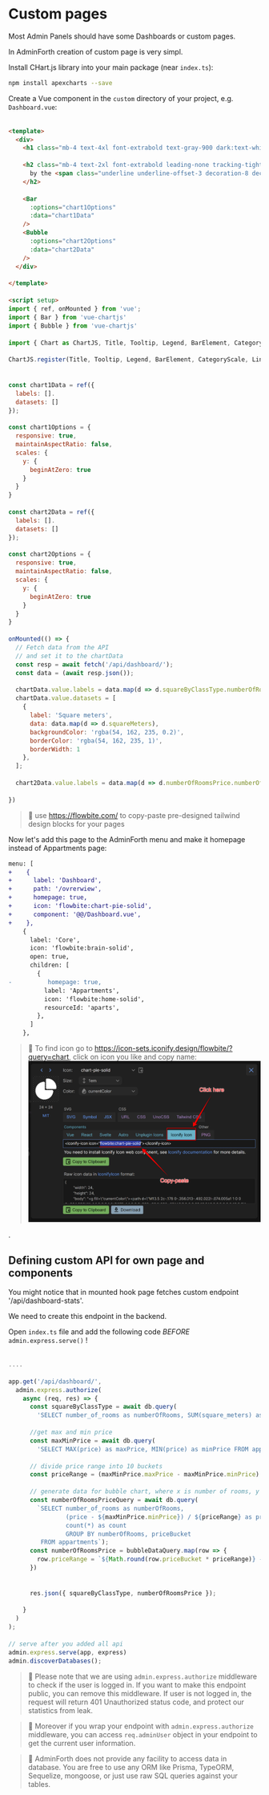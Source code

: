 # Custom pages

Most Admin Panels should have some Dashboards or custom pages. 

In AdminForth creation of custom page is very simpl.

Install CHart.js library into your main package (near `index.ts`):

```bash
npm install apexcharts --save
```

Create a Vue component in the `custom` directory of your project, e.g. `Dashboard.vue`:

```html

<template>
  <div>
    <h1 class="mb-4 text-4xl font-extrabold text-gray-900 dark:text-white md:text-5xl lg:text-6xl"><span class="text-transparent bg-clip-text bg-gradient-to-r to-emerald-600 from-sky-400">The Appartments</span> Statistics.</h1>

    <h2 class="mb-4 text-2xl font-extrabold leading-none tracking-tight text-gray-900 md:text-5xl lg:text-6xl dark:text-white">Total square
      by the <span class="underline underline-offset-3 decoration-8 decoration-blue-400 dark:decoration-blue-600">class type</span>
    </h2>

    <Bar
      :options="chart1Options"
      :data="chart1Data"
    />
    <Bubble
      :options="chart2Options"
      :data="chart2Data"
    />
  </div>

</template>

<script setup>
import { ref, onMounted } from 'vue';
import { Bar } from 'vue-chartjs'
import { Bubble } from 'vue-chartjs'

import { Chart as ChartJS, Title, Tooltip, Legend, BarElement, CategoryScale, LinearScale } from 'chart.js'

ChartJS.register(Title, Tooltip, Legend, BarElement, CategoryScale, LinearScale)


const chart1Data = ref({
  labels: [].
  datasets: []
});

const chart1Options = {
  responsive: true,
  maintainAspectRatio: false,
  scales: {
    y: {
      beginAtZero: true
    }
  }
}

const chart2Data = ref({
  labels: [].
  datasets: []
});

const chart2Options = {
  responsive: true,
  maintainAspectRatio: false,
  scales: {
    y: {
      beginAtZero: true
    }
  }
}

onMounted(() => {
  // Fetch data from the API
  // and set it to the chartData
  const resp = await fetch('/api/dashboard/');
  const data = (await resp.json());

  chartData.value.labels = data.map(d => d.squareByClassType.numberOfRooms);
  chartData.value.datasets = [
    {
      label: 'Square meters',
      data: data.map(d => d.squareMeters),
      backgroundColor: 'rgba(54, 162, 235, 0.2)',
      borderColor: 'rgba(54, 162, 235, 1)',
      borderWidth: 1
    },
  ];

  chart2Data.value.labels = data.map(d => d.numberOfRoomsPrice.numberOfRooms);

})

```

> 🫨 use https://flowbite.com/ to copy-paste pre-designed tailwind design blocks for your pages

Now let's add this page to the AdminForth menu and make it homepage instead of Appartments page:

```diff
menu: [
+    {
+      label: 'Dashboard',
+      path: '/ovrerwiew',
+      homepage: true,
+      icon: 'flowbite:chart-pie-solid',
+      component: '@@/Dashboard.vue',
+    },
    {
      label: 'Core',
      icon: 'flowbite:brain-solid',
      open: true,
      children: [
        {
-          homepage: true,  
          label: 'Appartments',
          icon: 'flowbite:home-solid',
          resourceId: 'aparts',
        },
      ]
    },
```



> 🫨 To find icon go to https://icon-sets.iconify.design/flowbite/?query=chart, click on icon you like and copy name:
> ![alt text](image-1.png)


.
## Defining custom API for own page and components
You might notice that in mounted hook page fetches custom endpoint '/api/dashboard-stats'. 

We need to create this endpoint in the backend.

Open `index.ts` file and add the following code *BEFORE* `admin.express.serve()` !

```ts

....

app.get('/api/dashboard/',
  admin.express.authorize(
    async (req, res) => {
      const squareByClassType = await db.query(
        'SELECT number_of_rooms as numberOfRooms, SUM(square_meters) as squareMeters FROM appartments GROUP BY number_of_rooms');

      //get max and min price
      const maxMinPrice = await db.query(
        'SELECT MAX(price) as maxPrice, MIN(price) as minPrice FROM appartments');
      
      // divide price range into 10 buckets
      const priceRange = (maxMinPrice.maxPrice - maxMinPrice.minPrice) / 10;

      // generate data for bubble chart, where x is number of rooms, y is bucket of price range, and z is count of appartments
      const numberOfRoomsPriceQuery = await db.query(
        `SELECT number_of_rooms as numberOfRooms, 
                (price - ${maxMinPrice.minPrice}) / ${priceRange} as priceBucket 
                count(*) as count
                GROUP BY numberOfRooms, priceBucket 
         FROM appartments`);
      const numberOfRoomsPrice = bubbleDataQuery.map(row => {
        row.priceRange = `${Math.round(row.priceBucket * priceRange)} - ${Math.round((row.priceBucket + 1) * priceRange)}`;
      })


      res.json({ squareByClassType, numberOfRoomsPrice });

    }
  )
);

// serve after you added all api
admin.express.serve(app, express)
admin.discoverDatabases();


```

> 🫨 Please note that we are using `admin.express.authorize` middleware to check if the user is logged in. If you want to make this endpoint public, you can remove this middleware. If user is not logged in, the request will return 401 Unauthorized status code, and protect our statistics from leak.

> 🫨 Moreover if you wrap your endpoint with `admin.express.authorize` middleware, you can access `req.adminUser` object in your endpoint to get the current user information.

> 🫨 AdminForth does not provide any facility to access data in database. You are free to use any ORM like Prisma, TypeORM, Sequelize,
mongoose, or just use raw SQL queries against your tables.